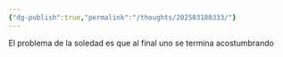 ```yaml
---
{"dg-publish":true,"permalink":"/thoughts/202503180333/"}
---
```


El problema de la soledad es que al final uno se termina acostumbrando

